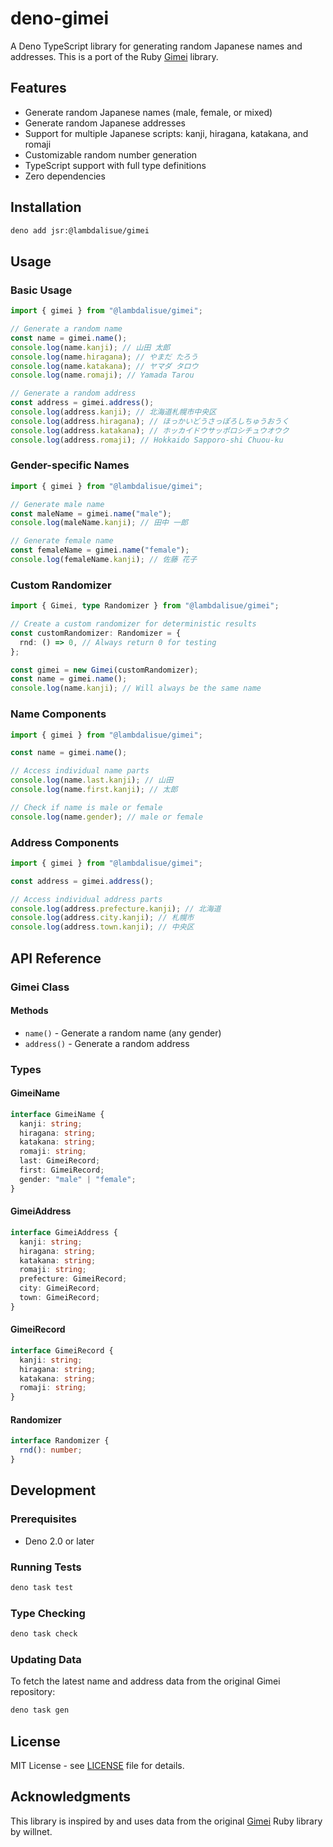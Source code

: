 # deno-gimei

A Deno TypeScript library for generating random Japanese names and addresses.
This is a port of the Ruby [Gimei](https://github.com/willnet/gimei) library.

## Features

- Generate random Japanese names (male, female, or mixed)
- Generate random Japanese addresses
- Support for multiple Japanese scripts: kanji, hiragana, katakana, and romaji
- Customizable random number generation
- TypeScript support with full type definitions
- Zero dependencies

## Installation

```bash
deno add jsr:@lambdalisue/gimei
```

## Usage

### Basic Usage

```typescript
import { gimei } from "@lambdalisue/gimei";

// Generate a random name
const name = gimei.name();
console.log(name.kanji); // 山田 太郎
console.log(name.hiragana); // やまだ たろう
console.log(name.katakana); // ヤマダ タロウ
console.log(name.romaji); // Yamada Tarou

// Generate a random address
const address = gimei.address();
console.log(address.kanji); // 北海道札幌市中央区
console.log(address.hiragana); // ほっかいどうさっぽろしちゅうおうく
console.log(address.katakana); // ホッカイドウサッポロシチュウオウク
console.log(address.romaji); // Hokkaido Sapporo-shi Chuou-ku
```

### Gender-specific Names

```typescript
import { gimei } from "@lambdalisue/gimei";

// Generate male name
const maleName = gimei.name("male");
console.log(maleName.kanji); // 田中 一郎

// Generate female name
const femaleName = gimei.name("female");
console.log(femaleName.kanji); // 佐藤 花子
```

### Custom Randomizer

```typescript
import { Gimei, type Randomizer } from "@lambdalisue/gimei";

// Create a custom randomizer for deterministic results
const customRandomizer: Randomizer = {
  rnd: () => 0, // Always return 0 for testing
};

const gimei = new Gimei(customRandomizer);
const name = gimei.name();
console.log(name.kanji); // Will always be the same name
```

### Name Components

```typescript
import { gimei } from "@lambdalisue/gimei";

const name = gimei.name();

// Access individual name parts
console.log(name.last.kanji); // 山田
console.log(name.first.kanji); // 太郎

// Check if name is male or female
console.log(name.gender); // male or female
```

### Address Components

```typescript
import { gimei } from "@lambdalisue/gimei";

const address = gimei.address();

// Access individual address parts
console.log(address.prefecture.kanji); // 北海道
console.log(address.city.kanji); // 札幌市
console.log(address.town.kanji); // 中央区
```

## API Reference

### Gimei Class

#### Methods

- `name()` - Generate a random name (any gender)
- `address()` - Generate a random address

### Types

#### GimeiName

```typescript ignore
interface GimeiName {
  kanji: string;
  hiragana: string;
  katakana: string;
  romaji: string;
  last: GimeiRecord;
  first: GimeiRecord;
  gender: "male" | "female";
}
```

#### GimeiAddress

```typescript ignore
interface GimeiAddress {
  kanji: string;
  hiragana: string;
  katakana: string;
  romaji: string;
  prefecture: GimeiRecord;
  city: GimeiRecord;
  town: GimeiRecord;
}
```

#### GimeiRecord

```typescript ignore
interface GimeiRecord {
  kanji: string;
  hiragana: string;
  katakana: string;
  romaji: string;
}
```

#### Randomizer

```typescript ignore
interface Randomizer {
  rnd(): number;
}
```

## Development

### Prerequisites

- Deno 2.0 or later

### Running Tests

```bash
deno task test
```

### Type Checking

```bash
deno task check
```

### Updating Data

To fetch the latest name and address data from the original Gimei repository:

```bash
deno task gen
```

## License

MIT License - see [LICENSE](LICENSE) file for details.

## Acknowledgments

This library is inspired by and uses data from the original
[Gimei](https://github.com/willnet/gimei) Ruby library by willnet.
